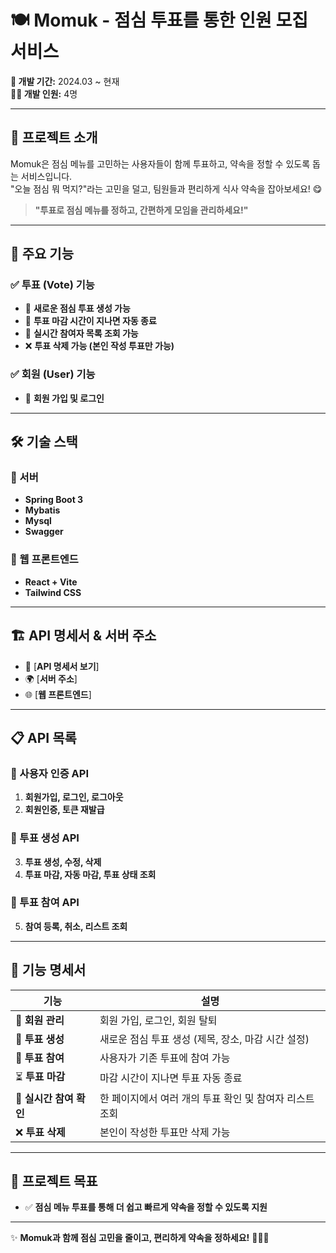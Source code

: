 # 🍽️ Momuk - 점심 투표를 통한 인원 모집 서비스

**📅 개발 기간:** 2024.03 ~ 현재  
**👨‍💻 개발 인원:** 4명  

---

## 📌 프로젝트 소개 

Momuk은 점심 메뉴를 고민하는 사용자들이 함께 투표하고, 약속을 정할 수 있도록 돕는 서비스입니다.  
"오늘 점심 뭐 먹지?"라는 고민을 덜고, 팀원들과 편리하게 식사 약속을 잡아보세요! 😋

> **"투표로 점심 메뉴를 정하고, 간편하게 모임을 관리하세요!"**

---

## 🚀 주요 기능 

### ✅ 투표 (Vote) 기능 

- 📝 **새로운 점심 투표 생성 가능** 
- 🎯 **투표 마감 시간이 지나면 자동 종료** 
- 📌 **실시간 참여자 목록 조회 가능** 
- ❌ **투표 삭제 가능 (본인 작성 투표만 가능)**

### ✅ 회원 (User) 기능 

- 🔐 **회원 가입 및 로그인** 

---

## 🛠️ 기술 스택 

### 🔹 서버 

- **Spring Boot 3** 
- **Mybatis** 
- **Mysql** 
- **Swagger** 


### 🔹 웹 프론트엔드 

- **React + Vite** 
- **Tailwind CSS** 

---

## 🏗️ API 명세서 & 서버 주소 

- 🔗 [**API 명세서 보기**]
- 🌍 [**서버 주소**]
- 🌐 [**웹 프론트엔드**]

---

## 📋 API 목록 

### 🔐 사용자 인증 API 

1. **회원가입, 로그인, 로그아웃** 
2. **회원인증, 토큰 재발급** 

### 📝 투표 생성 API 

3. **투표 생성, 수정, 삭제** 
4. **투표 마감, 자동 마감, 투표 상태 조회** 

### 🎯 투표 참여 API 

5. **참여 등록, 취소, 리스트 조회** 

---

## 📌 기능 명세서 

| 기능 | 설명 |  
|------|------|  
| 🔐 **회원 관리** | 회원 가입, 로그인, 회원 탈퇴 |  
| 📝 **투표 생성** | 새로운 점심 투표 생성 (제목, 장소, 마감 시간 설정) |  
| 🎯 **투표 참여** | 사용자가 기존 투표에 참여 가능 |  
| ⏳ **투표 마감** | 마감 시간이 지나면 투표 자동 종료 |  
| 📌 **실시간 참여 확인** | 한 페이지에서 여러 개의 투표 확인 및 참여자 리스트 조회 |  
| ❌ **투표 삭제** | 본인이 작성한 투표만 삭제 가능 |  

---

## 📌 프로젝트 목표 

- ✅ **점심 메뉴 투표를 통해 더 쉽고 빠르게 약속을 정할 수 있도록 지원** 

---

✨ **Momuk과 함께 점심 고민을 줄이고, 편리하게 약속을 정하세요!** 🍛🍜🍕


